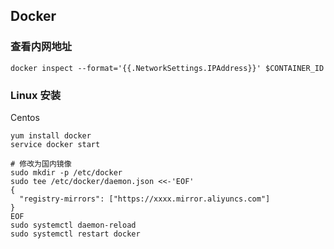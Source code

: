 ## Docker

### 查看内网地址
~~~
docker inspect --format='{{.NetworkSettings.IPAddress}}' $CONTAINER_ID
~~~

### Linux 安装
Centos
~~~
yum install docker
service docker start

# 修改为国内镜像
sudo mkdir -p /etc/docker
sudo tee /etc/docker/daemon.json <<-'EOF'
{
  "registry-mirrors": ["https://xxxx.mirror.aliyuncs.com"]
}
EOF
sudo systemctl daemon-reload
sudo systemctl restart docker
~~~